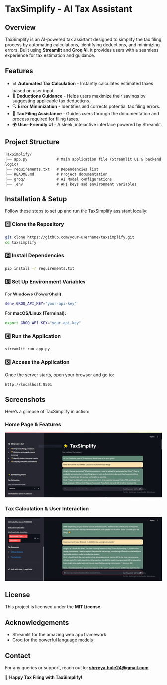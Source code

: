 # TaxSimplify - AI Tax Assistant

## Overview
TaxSimplify is an AI-powered tax assistant designed to simplify the tax filing process by automating calculations, identifying deductions, and minimizing errors. Built using **Streamlit** and **Groq AI**, it provides users with a seamless experience for tax estimation and guidance.

## Features
- 📊 **Automated Tax Calculation** - Instantly calculates estimated taxes based on user input.
- 💼 **Deductions Guidance** - Helps users maximize their savings by suggesting applicable tax deductions.
- 🔍 **Error Minimization** - Identifies and corrects potential tax filing errors.
- 📝 **Tax Filing Assistance** - Guides users through the documentation and process required for filing taxes.
- 🌍 **User-Friendly UI** - A sleek, interactive interface powered by Streamlit.

## Project Structure
```
TaxSimplify/
│── app.py             # Main application file (Streamlit UI & backend logic)
│── requirements.txt   # Dependencies list
│── README.md          # Project documentation
│── groq/              # AI Model configurations
│── .env               # API keys and environment variables
```

## Installation & Setup
Follow these steps to set up and run the TaxSimplify assistant locally:

### 1️⃣ Clone the Repository
```bash
git clone https://github.com/your-username/taxsimplify.git
cd taxsimplify
```

### 2️⃣ Install Dependencies
```bash
pip install -r requirements.txt
```

### 3️⃣ Set Up Environment Variables
For **Windows (PowerShell):**
```powershell
$env:GROQ_API_KEY="your-api-key"
```
For **macOS/Linux (Terminal):**
```bash
export GROQ_API_KEY="your-api-key"
```

### 4️⃣ Run the Application
```bash
streamlit run app.py
```

### 5️⃣ Access the Application
Once the server starts, open your browser and go to:
```
http://localhost:8501
```

## Screenshots
Here’s a glimpse of TaxSimplify in action:

### **Home Page & Features**
![TaxSimplify Home](taxsimplify_1.JPG)

### **Tax Calculation & User Interaction**
![TaxSimplify Calculation](taxsimplify_2.JPG)

## License
This project is licensed under the **MIT License**.

## Acknowledgements
- Streamlit for the amazing web app framework
- Groq for the powerful language models

## Contact
For any queries or support, reach out to: **shrreya.hole24@gmail.com**

🚀 **Happy Tax Filing with TaxSimplify!**

